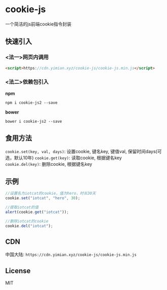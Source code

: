 # cookie-js
一个简洁的js前端cookie指令封装

## 快速引入

### <法一>网页内调用
```html
<script>https://cdn.yimian.xyz/cookie-js/cookie-js.min.js</script>
```

### <法二>依赖包引入

**npm**
```shell
npm i cookie-js2 --save
```

**bower**
```shell
bower i cookie-js2 --save
```


## 食用方法
`cookie.set(key, val, days)`: 设置cookie, 键名key, 键值val, 保留时间days(可选，默认10年) 
`cookie.get(key)`: 读取cookie, 根据键名key  
`cookie.del(key)`: 删除cookie, 根据键名key  

## 示例
```js
//设置名为iotcat的cookie，值为hero，时长30天
cookie.set("iotcat", "hero", 30);

//提取iotcat的值
alert(cookie.get("iotcat"));

//删除iotcat的cookie
cookie.del("iotcat");
```

## CDN
中国大陆: `https://cdn.yimian.xyz/cookie-js/cookie-js.min.js`

## License
MIT
